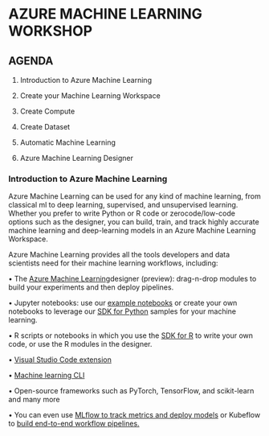   # AZURE MACHINE LEARNING WORKSHOP



## **AGENDA**

1. Introduction to Azure Machine Learning

2. Create your Machine Learning Workspace

3. Create Compute

4. Create Dataset

5. Automatic Machine Learning

6. Azure Machine Learning Designer



### Introduction to Azure Machine Learning

Azure Machine Learning can be used for any kind of machine learning, from classical ml to deep
learning, supervised, and unsupervised learning. Whether you prefer to write Python or R code or zerocode/low-code options such as the designer, you can build, train, and track highly accurate machine
learning and deep-learning models in an Azure Machine Learning Workspace.

Azure Machine Learning provides all the tools developers and data scientists need for their machine
learning workflows, including:

• The [Azure Machine Learning](https://docs.microsoft.com/en-us/azure/machine-learning/tutorial-designer-automobile-price-train-score)designer (preview): drag-n-drop modules to build your experiments
and then deploy pipelines.

• Jupyter notebooks: use our [example notebooks](https://github.com/Azure/MachineLearningNotebooks) or create your own notebooks to leverage
our [SDK for Python](https://docs.microsoft.com/en-us/python/api/overview/azure/ml/?view=azure-ml-py) samples for your machine learning.

• R scripts or notebooks in which you use the [SDK for R](https://azure.github.io/azureml-sdk-for-r/reference/index.html) to write your own code, or use the R
modules in the designer.

• [Visual Studio Code extension](https://docs.microsoft.com/en-us/azure/machine-learning/tutorial-setup-vscode-extension)

• [Machine learning CLI](https://docs.microsoft.com/en-us/azure/machine-learning/reference-azure-machine-learning-cli)

• Open-source frameworks such as PyTorch, TensorFlow, and scikit-learn and many more

• You can even use [MLflow to track metrics and deploy models](https://docs.microsoft.com/en-us/azure/machine-learning/how-to-use-mlflow) or Kubeflow to [build end-to-end
workflow pipelines.](https://www.kubeflow.org/docs/azure/)





















